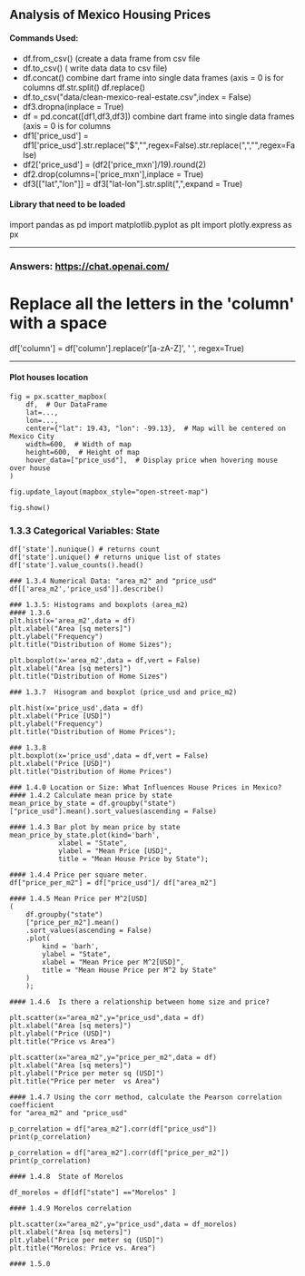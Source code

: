 ## Analysis of Mexico Housing Prices
#### Commands Used:
* df.from_csv() (create a data frame from csv file
* df.to_csv()   ( write data data to csv file)
* df.concat()   combine dart frame into single data frames (axis = 0 is for columns
df.str.split()
df.replace()
* df.to_csv("data/clean-mexico-real-estate.csv",index = False)
* df3.dropna(inplace = True)
* df = pd.concat([df1,df3,df3])  combine dart frame into single data frames (axis = 0 is for columns
* df1['price_usd'] = df1['price_usd'].str.replace("$","",regex=False).str.replace(",","",regex=False)
* df2['price_usd'] = (df2['price_mxn']/19).round(2)
* df2.drop(columns=['price_mxn'],inplace = True)
* df3[["lat","lon"]] = df3["lat-lon"].str.split(",",expand = True)

#### Library that need to be loaded
import pandas as pd
import matplotlib.pyplot as plt
import plotly.express as px

---------------------------------------------------------------------------
### Answers: https://chat.openai.com/

# Replace all the letters in the 'column' with a space
df['column'] = df['column'].replace(r'[a-zA-Z]', ' ', regex=True)

-----------------------------------------------------------------------------
#### Plot houses location
```
fig = px.scatter_mapbox(
    df,  # Our DataFrame
    lat=...,
    lon=...,
    center={"lat": 19.43, "lon": -99.13},  # Map will be centered on Mexico City
    width=600,  # Width of map
    height=600,  # Height of map
    hover_data=["price_usd"],  # Display price when hovering mouse over house
)

fig.update_layout(mapbox_style="open-street-map")

fig.show()
```
### 1.3.3 Categorical Variables: State
```
df['state'].nunique() # returns count
df['state'].unique() # returns unique list of states
df['state'].value_counts().head()

### 1.3.4 Numerical Data: "area_m2" and "price_usd"
df[['area_m2','price_usd']].describe()

### 1.3.5: Histograms and boxplots (area_m2)
#### 1.3.6
plt.hist(x='area_m2',data = df)
plt.xlabel("Area [sq meters]")
plt.ylabel("Frequency")
plt.title("Distribution of Home Sizes");

plt.boxplot(x='area_m2',data = df,vert = False)
plt.xlabel("Area [sq meters]")
plt.title("Distribution of Home Sizes")

### 1.3.7  Hisogram and boxplot (price_usd and price_m2)

plt.hist(x='price_usd',data = df)
plt.xlabel("Price [USD]")
plt.ylabel("Frequency")
plt.title("Distribution of Home Prices");

### 1.3.8
plt.boxplot(x='price_usd',data = df,vert = False)
plt.xlabel("Price [USD]")
plt.title("Distribution of Home Prices")

### 1.4.0 Location or Size: What Influences House Prices in Mexico?
#### 1.4.2 Calculate mean price by state
mean_price_by_state = df.groupby("state")["price_usd"].mean().sort_values(ascending = False)

#### 1.4.3 Bar plot by mean price by state
mean_price_by_state.plot(kind='barh',
            xlabel = "State",
            ylabel = "Mean Price [USD]",
            title = "Mean House Price by State");
            
#### 1.4.4 Price per square meter.
df["price_per_m2"] = df["price_usd"]/ df["area_m2"]

#### 1.4.5 Mean Price per M^2[USD]
(
    df.groupby("state")
    ["price_per_m2"].mean()
    .sort_values(ascending = False)
    .plot(
        kind = 'barh',
        ylabel = "State",
        xlabel = "Mean Price per M^2[USD]",
        title = "Mean House Price per M^2 by State"
    )
    );
	
#### 1.4.6  Is there a relationship between home size and price?
  
plt.scatter(x="area_m2",y="price_usd",data = df)
plt.xlabel("Area [sq meters]")
plt.ylabel("Price (USD]")
plt.title("Price vs Area")

plt.scatter(x="area_m2",y="price_per_m2",data = df)
plt.xlabel("Area [sq meters]")
plt.ylabel("Price per meter sq (USD]")
plt.title("Price per meter  vs Area")

#### 1.4.7 Using the corr method, calculate the Pearson correlation coefficient
for "area_m2" and "price_usd"

p_correlation = df["area_m2"].corr(df["price_usd"])
print(p_correlation)

p_correlation = df["area_m2"].corr(df["price_per_m2"])
print(p_correlation)

#### 1.4.8  State of Morelos

df_morelos = df[df["state"] =="Morelos" ]

#### 1.4.9 Morelos correlation

plt.scatter(x="area_m2",y="price_usd",data = df_morelos)
plt.xlabel("Area [sq meters]")
plt.ylabel("Price per meter sq (USD]")
plt.title("Morelos: Price vs. Area")

#### 1.5.0 


```
